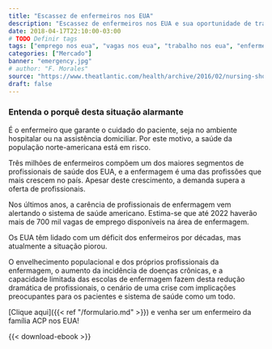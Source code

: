 ```yaml
---
title: "Escassez de enfermeiros nos EUA"
description: "Escassez de enfermeiros nos EUA e sua oportunidade de trabalhar lá."
date: 2018-04-17T22:10:00-03:00
# TODO Definir tags
tags: ["emprego nos eua", "vagas nos eua", "trabalho nos eua", "enfermeiros nos eua", "enfermagem nos eua"]
categories: ["Mercado"]
banner: "emergency.jpg"
# author: "F. Morales"
source: "https://www.theatlantic.com/health/archive/2016/02/nursing-shortage/459741/"
draft: false
---
```


### Entenda o porquê desta situação alarmante

É o enfermeiro que garante o cuidado do paciente, seja no ambiente hospitalar ou na assistência domiciliar. Por este motivo, a saúde da população norte-americana está em risco.

Três milhões de enfermeiros compõem um dos maiores segmentos de profissionais de saúde dos EUA, e a enfermagem é uma das profissões que mais crescem no país. Apesar deste crescimento, a demanda supera a oferta de profissionais.

Nos últimos anos, a carência de profissionais de enfermagem vem alertando o sistema de saúde americano. Estima-se que até 2022 haverão mais de 700 mil vagas de emprego disponíveis na área de enfermagem.

Os EUA têm lidado com um déficit dos enfermeiros por décadas, mas atualmente a situação piorou.

O envelhecimento populacional e dos próprios profissionais da enfermagem, o aumento da incidência de doenças crônicas, e a capacidade limitada das escolas de enfermagem fazem desta redução dramática de profissionais, o cenário de uma crise com implicações preocupantes para os pacientes e sistema de saúde como um todo.

[Clique aqui]({{< ref "/formulario.md" >}}) e venha ser um enfermeiro da família ACP nos EUA!

{{< download-ebook >}}
